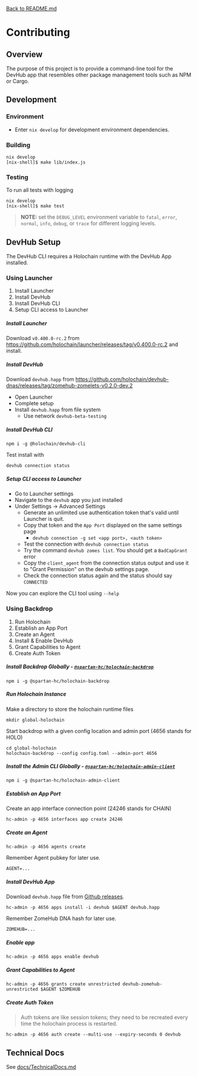 [Back to README.md](README.md)

<!--
[![](https://img.shields.io/github/actions/workflow/status/holochain/devhub-cli/all-tests.yml?branch=master&style=flat-square&label=master)](https://github.com/holochain/devhub-cli/actions/workflows/all-tests.yml?query=branch%3Amaster)
[![](https://img.shields.io/github/actions/workflow/status/holochain/devhub-cli/all-tests.yml?branch=develop&style=flat-square&label=develop)](https://github.com/holochain/devhub-cli/actions/workflows/all-tests.yml?query=branch%3Adevelop)
-->


# Contributing


## Overview
The purpose of this project is to provide a command-line tool for the DevHub app that resembles
other package management tools such as NPM or Cargo.


## Development

### Environment

- Enter `nix develop` for development environment dependencies.

### Building

```
nix develop
[nix-shell]$ make lib/index.js
```

### Testing

To run all tests with logging

```
nix develop
[nix-shell]$ make test
```

> **NOTE:** set the `DEBUG_LEVEL` environment variable to `fatal`, `error`, `normal`, `info`,
> `debug`, or `trace` for different logging levels.



## DevHub Setup
The DevHub CLI requires a Holochain runtime with the DevHub App installed.


### Using Launcher

1. Install Launcher
2. Install DevHub
3. Install DevHub CLI
4. Setup CLI access to Launcher


##### Install Launcher

Download `v0.400.0-rc.2` from https://github.com/holochain/launcher/releases/tag/v0.400.0-rc.2 and
install.


##### Install DevHub

Download `devhub.happ` from
https://github.com/holochain/devhub-dnas/releases/tag/zomehub-zomelets-v0.2.0-dev.2

- Open Launcher
- Complete setup
- Install `devhub.happ` from file system
  - Use network `devhub-beta-testing`


##### Install DevHub CLI

```
npm i -g @holochain/devhub-cli
```

Test install with
```
devhub connection status
```


##### Setup CLI access to Launcher

- Go to Launcher settings
- Navigate to the `devhub` app you just installed
- Under Settings -> Advanced Settings
  - Generate an unlimited use authentication token that's valid until Launcher is quit.
  - Copy that token and the `App Port` displayed on the same settings page
    - `devhub connection -g set <app port>, <auth token>`
  - Test the connection with `devhub connection status`
  - Try the command `devhub zomes list`.  You should get a `BadCapGrant` error
  - Copy the `client_agent` from the connection status output and use it to "Grant Permission" on
    the devhub settings page.
  - Check the connection status again and the status should say `CONNECTED`

Now you can explore the CLI tool using `--help`


### Using Backdrop

1. Run Holochain
2. Establish an App Port
3. Create an Agent
4. Install & Enable DevHub
5. Grant Capabilities to Agent
6. Create Auth Token


##### Install Backdrop Globally - [`@spartan-hc/holochain-backdrop`](https://www.npmjs.com/package/@spartan-hc/holochain-backdrop)

```
npm i -g @spartan-hc/holochain-backdrop
```

##### Run Holochain Instance

Make a directory to store the holochain runtime files
```
mkdir global-holochain
```

Start backdrop with a given config location and admin port (4656 stands for HOLO)
```
cd global-holochain
holochain-backdrop --config config.toml --admin-port 4656
```


##### Install the Admin CLI Globally - [`@spartan-hc/holochain-admin-client`](https://www.npmjs.com/package/@spartan-hc/holochain-admin-client)

```
npm i -g @spartan-hc/holochain-admin-client
```

##### Establish an App Port
Create an app interface connection point (24246 stands for CHAIN)
```
hc-admin -p 4656 interfaces app create 24246
```

##### Create an Agent
```
hc-admin -p 4656 agents create
```

Remember Agent pubkey for later use.
```
AGENT=...
```

##### Install DevHub App

Download `devhub.happ` file from [Github
releases](https://github.com/holochain/devhub-dnas/releases/tag/zome-packages-dev.0).

```
hc-admin -p 4656 apps install -i devhub $AGENT devhub.happ
```

Remember ZomeHub DNA hash for later use.
```
ZOMEHUB=...
```

##### Enable app
```
hc-admin -p 4656 apps enable devhub
```

##### Grant Capabilities to Agent
```
hc-admin -p 4656 grants create unrestricted devhub-zomehub-unrestricted $AGENT $ZOMEHUB
```

##### Create Auth Token

> Auth tokens are like session tokens; they need to be recreated every time the holochain process is
> restarted.

```
hc-admin -p 4656 auth create --multi-use --expiry-seconds 0 devhub
```



## Technical Docs

See [docs/TechnicalDocs.md](docs/TechnicalDocs.md)
